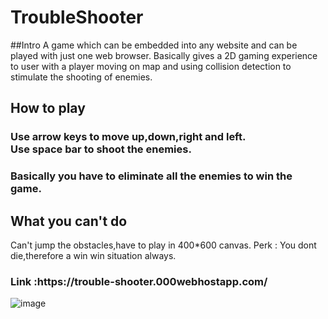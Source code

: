 # TroubleShooter

##Intro
A game which can be embedded into any website and can be played with just one web browser. Basically gives a 2D gaming experience to user with a player moving on map and using collision detection to stimulate the shooting of enemies. 

## How to play

<h3>Use arrow keys to move up,down,right and left.<br>
Use space bar to shoot the enemies.<h3>
Basically you have to eliminate all the enemies to win the game.

## What you can't do
  Can't jump the obstacles,have to play in 400*600 canvas.
  Perk : You dont die,therefore a win win situation always.
  
<h3> Link :https://trouble-shooter.000webhostapp.com/ </h3>
  
![image](https://user-images.githubusercontent.com/54333191/129474990-2318b29d-92c2-4904-8a7a-d8ba5e33d80d.png)

